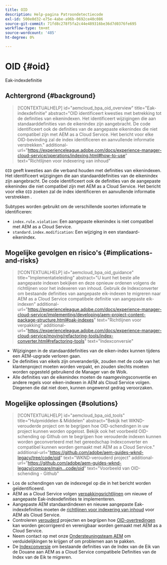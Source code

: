 ```yaml
---
title: OID
description: Help-pagina Patroondetectiecode
exl-id: 500e0d32-e75e-4abe-a96b-0692ce40c086
source-git-commit: 71fd8c278f5fa2c44e489316be36d7d0376fe695
workflow-type: tm+mt
source-wordcount: '485'
ht-degree: 0%

---
```


# OID {#oid}

Eak-indexdefinitie

## Achtergrond {#background}

>[!CONTEXTUALHELP]
>id="aemcloud_bpa_oid_overview"
>title="Eak-indexdefinitie"
>abstract="OID identificeert kwesties met betrekking tot de definities van eikenindexen. Het identificeert wijzigingen die aan standaarddefinities van de eikenindex zijn aangebracht. De code identificeert ook de definities van de aangepaste eikenindex die niet compatibel zijn met AEM as a Cloud Service. Het bericht voor elke OID-bevinding zal de index identificeren en aanvullende informatie verstrekken."
>additional-url="https://experienceleague.adobe.com/docs/experience-manager-cloud-service/operations/indexing.html#how-to-use" text="Richtlijnen voor indexering van inhoud"

`OID` geeft kwesties aan die verband houden met definities van eikenindexen. Het identificeert wijzigingen die aan standaarddefinities van de eikenindex zijn aangebracht. De code identificeert ook de definities van de aangepaste eikenindex die niet compatibel zijn met AEM as a Cloud Service. Het bericht voor elke `OID` zoeken zal de index identificeren en aanvullende informatie verstrekken .

Subtypes worden gebruikt om de verschillende soorten informatie te identificeren:

* `index.rule.violation`: Een aangepaste eikenindex is niet compatibel met AEM as a Cloud Service.
* `standard.index.modification`: Een wijziging in een standaard-eikenindex.

## Mogelijke gevolgen en risico&#39;s {#implications-and-risks}

>[!CONTEXTUALHELP]
>id="aemcloud_bpa_oid_guidance"
>title="Implementatieleiding"
>abstract="U kunt het beste alle aangepaste indexen bekijken en deze opnieuw ordenen volgens de richtlijnen voor het indexeren van inhoud. Gebruik de Indexconverter om bestaande definities van aangepaste eik-indexen te migreren naar AEM as a Cloud Service compatibele definitie van aangepaste eik-indexen"
>additional-url="https://experienceleague.adobe.com/docs/experience-manager-cloud-service/implementing/developing/aem-project-content-package-structure.html#oak-indexes" text="Richtlijnen voor verpakking"
>additional-url="https://experienceleague.adobe.com/docs/experience-manager-cloud-service/moving/refactoring-tools/index-converter.html#refactoring-tools" text="Indexconversie"

* Wijzigingen in de standaarddefinities van de eiken-index kunnen tijdens een AEM-upgrade verloren gaan.
* De definities van eikels zijn onveranderlijk, zouden met de code van het klantenproject moeten worden verpakt, en zouden slechts moeten worden opgesteld gebruikend de Manager van de Wolk.
* Alle definities van de eikenindex moeten de naamgevingsconventie en andere regels voor eiken-indexen in AEM als Cloud Service volgen. Diegenen die dat niet doen, kunnen ongewenst gedrag veroorzaken.

## Mogelijke oplossingen {#solutions}

>[!CONTEXTUALHELP]
>id="aemcloud_bpa_oid_tools"
>title="Hulpmiddelen &amp; Middelen"
>abstract="Bekijk het WKND-verouderde project om te begrijpen hoe OID-schendingen in uw project kunnen worden opgelost. Bekijk ook het voorbeeld OID-schending op Github om te begrijpen hoe verouderde indexen kunnen worden geconverteerd met het gereedschap Indexconverter en compatibel kunnen worden gemaakt met AEM as a Cloud Service."
>additional-url="https://github.com/adobe/aem-guides-wknd-legacy/tree/code/oid" text="WKND-verouderd project"
>additional-url="https://github.com/adobe/aem-guides-wknd-legacy/compare/main...code/oid" text="Voorbeeld van OID-schending - Github"

* Los de schendingen van de indexregel op die in het bericht worden geïdentificeerd.
* AEM as a Cloud Service volgen [verpakkingsrichtlijnen](https://experienceleague.adobe.com/docs/experience-manager-cloud-service/implementing/developing/aem-project-content-package-structure.html) om nieuwe of aangepaste Eak-indexdefinities te implementeren.
* Aangepaste AEM standaardindexen en nieuwe aangepaste Eak-indexdefinities moeten de [richtlijnen voor indexering van inhoud](https://experienceleague.adobe.com/docs/experience-manager-cloud-service/operations/indexing.html#preparing-the-new-index-definition) voor AEM als Cloud Service.
* Controleren [verouderd](https://github.com/adobe/aem-guides-wknd-legacy/tree/code/oid) projecten en begrijpen hoe [OID-overtredingen](https://github.com/adobe/aem-guides-wknd-legacy/compare/main...code/oid) kan worden gecorrigeerd en verenigbaar worden gemaakt met AEM as a Cloud Service.
* Neem contact op met onze [Ondersteuningsteam AEM](https://helpx.adobe.com/enterprise/using/support-for-experience-cloud.html) om verduidelijkingen te krijgen of om problemen aan te pakken.
* De [Indexconversie](https://experienceleague.adobe.com/docs/experience-manager-cloud-service/moving/refactoring-tools/index-converter.html#refactoring-tools) om bestaande definities van de Index van de Eik van de Douane aan AEM as a Cloud Service compatibele Definities van de Index van de Eik te migreren.
